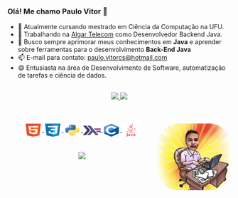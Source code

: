 ### Olá! Me chamo Paulo Vitor 👋
- 🔭 Atualmente cursando mestrado em Ciência da Computação na UFU.
- 🔭 Trabalhando na [Algar Telecom](https://algartelecom.com.br) como Desenvolvedor Backend Java.
- 🌱 Busco sempre aprimorar meus conhecimentos em **Java** e aprender sobre ferramentas para o desenvolvimento **Back-End Java** 
- 📫 E-mail para contato: paulo.vitorcs@hotmail.com
- 😄 Entusiasta na área de Desenvolvimento de Software, automatização de tarefas e ciência de dados.
##
<div align="center">
  <a href="https://github.com/Paulo-vitorCS">
  <img height="180em" src="https://github-readme-stats.vercel.app/api?username=Paulo-vitorCS&show_icons=true&theme=dracula&include_all_commits=true&count_private=true"/>
  <img height="180em" src="https://github-readme-stats.vercel.app/api/top-langs/?username=Paulo-vitorCS&layout=compact&langs_count=7&theme=dracula"/>
</div>
<br><br>
<div style="display: inline_block" align="center"><br>
  <img align="center" alt="Paulo-HTML" height="30" width="40" src="https://raw.githubusercontent.com/devicons/devicon/master/icons/html5/html5-original.svg">
  <img align="center" alt="Paulo-CSS" height="30" width="40" src="https://raw.githubusercontent.com/devicons/devicon/master/icons/css3/css3-original.svg">
  <img align="center" alt="Paulo-Python" height="30" width="40" src="https://raw.githubusercontent.com/devicons/devicon/master/icons/python/python-original.svg">
  <img align = "center" alt = "Paulo-Haskell" height = "30" width = "40" src = "https://raw.githubusercontent.com/devicons/devicon/master/icons/haskell/haskell-original.svg">
  <img align = "center" alt = "Paulo-C" height = "30" width = "40" src = "https://raw.githubusercontent.com/devicons/devicon/master/icons/c/c-original.svg">
  <img align="center" alt="Paulo-Java" height="30" width="40" src="https://raw.githubusercontent.com/devicons/devicon/master/icons/java/java-plain-wordmark.svg">
  <img align="right" alt="Paulo-pic" height="150" style="border-radius:50px;" src="https://github.com/Paulo-vitorCS/Paulo-vitorCS/blob/main/me-cartoon.png">
</div>
<br><br>
<div align="center">
  <a href = "https://www.linkedin.com/in/paulo-vitor-costa/" target = "_blank"> <img src = "https://img.shields.io/badge/LinkedIn-0077B5?style=for-the-badge&logo=linkedin&logoColor=white" target = "_blank"> </a>  
</div>
<br>
